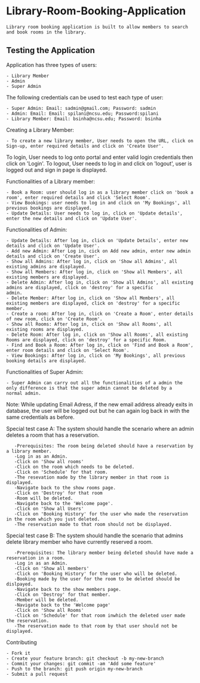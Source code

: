 
# Library-Room-Booking-Application

    Library room booking application is built to allow members to search and book rooms in the library.

## Testing the Application

Application has three types of users: 

    - Library Member
    - Admin
    - Super Admin

The following credentials can be used to test each type of user:

    - Super Admin: Email: sadmin@gmail.com; Password: sadmin
    - Admin: Email: Email: spilani@ncsu.edu; Password:spilani
    - Library Member: Email: bsinha@ncsu.edu; Password: bsinha

Creating a Library Member:

    - To create a new library member, User needs to open the URL, click on Sign-up, enter required details and click on 'Create User'.

To login, User needs to log onto portal and enter valid login credentials then click on 'Login'.
To logout, User needs to log in and click on 'logout', user is logged out and sign in page is displayed.

Functionalities of a Library member:

    - Book a Room: user should log in as a library member click on 'book a room', enter required details and click 'Select Room'.
    - View Bookings: user needs to log in and click on 'My Bookings', all previous bookings are displayed.
    - Update Details: User needs to log in, click on 'Update details', enter the new details and click on 'Update User'.

Functionalities of Admin:

    - Update Details: After log in, click on 'Update Details', enter new details and click on 'Update User'.
    - Add new Admin: After Log in, cick on Add new admin, enter new admin details and click on 'Create User'.
    - Show all Admins: After log in, click on 'Show all Admins', all existing admins are displayed.
    - Show all Members: After log in, click on 'Show all Members', all existing members are displayed.
    - Delete Admin: After log in, click on 'Show all Admins', all existing admins are displayed, click on 'destroy' for a specific                           admin.
    - Delete Member: After log in, click on 'Show all Members', all existing members are displayed, click on 'destroy' for a specific                          member.
    - Create a room: After log in, click on 'Create a Room', enter details of new room, click on 'Create Room'.
    - Show all Rooms: After log in, click on 'Show all Rooms', all existing rooms are displayed.
    - Delete Room: After log in, click on 'Show all Rooms', all existing Rooms are displayed, click on 'destroy' for a specific Room.
    - Find and Book a Room: After log in, click on 'Find and Book a Room', enter room details and click on 'Select Room'.
    - View Bookings: After log in, click on 'My Bookings', all previous booking details are displayed.
    
Functionalities of Super Admin:

    - Super Admin can carry out all the functionalities of a admin the only difference is that the super admin cannot be deleted by a          normal admin.
    
Note: While updating Email Adress, if the new email address already exits in database, the user will be logged out but he can again           log back in with the same credentials as before.
      
Special test case A: The system should handle the scenario where an admin deletes a room that has a reservation. 

       -Prerequisites: The room being deleted should have a reservation by a library member.
       -Log in as an Admin.
       -Click on 'Show all rooms'
       -Click on the room which needs to be deleted.
       -Click on 'Schedule' for that room.
       -The resevation made by the library member in that room is displayed.
       -Navigate back to the show rooms page.
       -Click on 'Destroy' for that room
       -Room will be deleted.
       -Navigate back to the 'Welcome page'.
       -Click on 'Show all Users'
       -Click on 'Booking History' for the user who made the reservation in the room which you just deleted.
       -The reservation made to that room should not be displayed.
       
Special test case B: The system should handle the scenario that admins delete library member who have currently reserved a room.

       -Prerequisites: The library member being deleted should have made a reservation in a room.
       -Log in as an Admin.
       -Click on 'Show all members'
       -Click on 'Booking History' for the user who will be deleted.
       -Booking made by the user for the room to be deleted should be dislpayed.
       -Navigate back to the show members page.
       -Click on 'Destroy' for that member.
       -Member will be deleted.
       -Navigate back to the 'Welcome page'
       -Click on 'Show all Rooms'
       -Click on 'Schedule' for that room inwhich the deleted user made the reservation.
       -The reservation made to that room by that user should not be displayed.
       
        
Contributing

    - Fork it
    - Create your feature branch: git checkout -b my-new-branch
    - Commit your changes: git commit -am 'Add some feature'
    - Push to the branch: git push origin my-new-branch
    - Submit a pull request 

